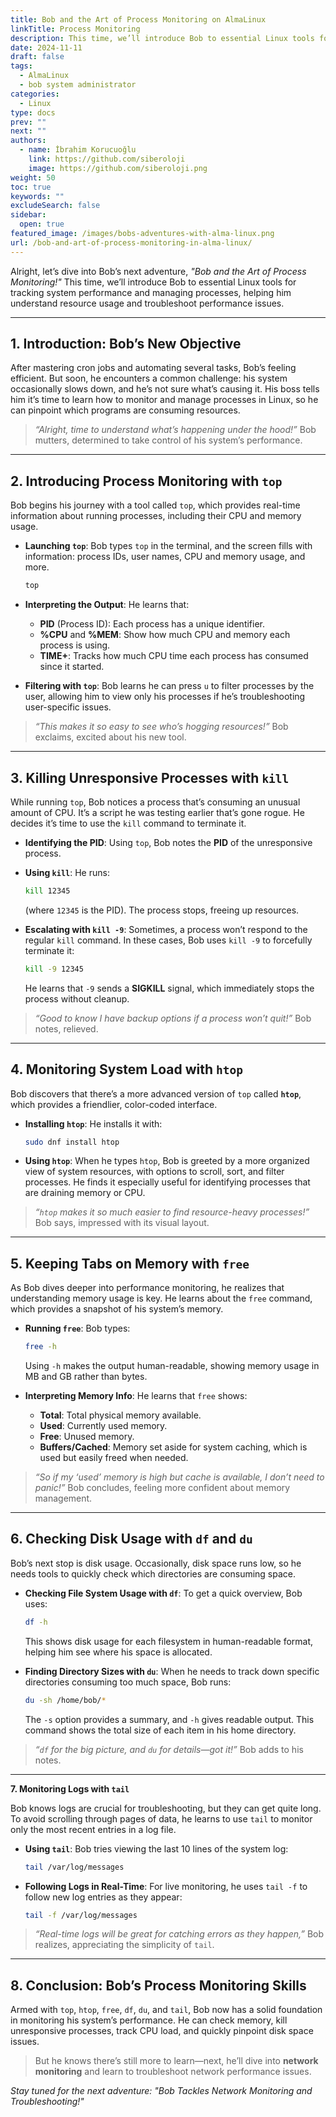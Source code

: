 ```yaml
---
title: Bob and the Art of Process Monitoring on AlmaLinux
linkTitle: Process Monitoring
description: This time, we’ll introduce Bob to essential Linux tools for tracking system performance and managing processes, helping him understand resource usage and troubleshoot performance issues.
date: 2024-11-11
draft: false
tags:
  - AlmaLinux
  - bob system administrator
categories:
  - Linux
type: docs
prev: ""
next: ""
authors:
  - name: İbrahim Korucuoğlu
    link: https://github.com/siberoloji
    image: https://github.com/siberoloji.png
weight: 50
toc: true
keywords: ""
excludeSearch: false
sidebar:
  open: true
featured_image: /images/bobs-adventures-with-alma-linux.png
url: /bob-and-art-of-process-monitoring-in-alma-linux/
---
```


Alright, let’s dive into Bob’s next adventure, *"Bob and the Art of Process Monitoring!"* This time, we’ll introduce Bob to essential Linux tools for tracking system performance and managing processes, helping him understand resource usage and troubleshoot performance issues.

---

## 1. Introduction: Bob’s New Objective

After mastering cron jobs and automating several tasks, Bob’s feeling efficient. But soon, he encounters a common challenge: his system occasionally slows down, and he’s not sure what’s causing it. His boss tells him it’s time to learn how to monitor and manage processes in Linux, so he can pinpoint which programs are consuming resources.

> *“Alright, time to understand what’s happening under the hood!”* Bob mutters, determined to take control of his system’s performance.

---

## 2. Introducing Process Monitoring with `top`

Bob begins his journey with a tool called `top`, which provides real-time information about running processes, including their CPU and memory usage.

- **Launching `top`**: Bob types `top` in the terminal, and the screen fills with information: process IDs, user names, CPU and memory usage, and more.

  ```bash
  top
  ```

- **Interpreting the Output**: He learns that:
  - **PID** (Process ID): Each process has a unique identifier.
  - **%CPU** and **%MEM**: Show how much CPU and memory each process is using.
  - **TIME+**: Tracks how much CPU time each process has consumed since it started.

- **Filtering with `top`**: Bob learns he can press `u` to filter processes by the user, allowing him to view only his processes if he’s troubleshooting user-specific issues.

> *“This makes it so easy to see who’s hogging resources!”* Bob exclaims, excited about his new tool.

---

## 3. Killing Unresponsive Processes with `kill`

While running `top`, Bob notices a process that’s consuming an unusual amount of CPU. It’s a script he was testing earlier that’s gone rogue. He decides it’s time to use the `kill` command to terminate it.

- **Identifying the PID**: Using `top`, Bob notes the **PID** of the unresponsive process.
- **Using `kill`**: He runs:

  ```bash
  kill 12345
  ```

  (where `12345` is the PID). The process stops, freeing up resources.

- **Escalating with `kill -9`**: Sometimes, a process won’t respond to the regular `kill` command. In these cases, Bob uses `kill -9` to forcefully terminate it:

  ```bash
  kill -9 12345
  ```

  He learns that `-9` sends a **SIGKILL** signal, which immediately stops the process without cleanup.

> *“Good to know I have backup options if a process won’t quit!”* Bob notes, relieved.

---

## 4. Monitoring System Load with `htop`

Bob discovers that there’s a more advanced version of `top` called **`htop`**, which provides a friendlier, color-coded interface.

- **Installing `htop`**: He installs it with:

  ```bash
  sudo dnf install htop
  ```

- **Using `htop`**: When he types `htop`, Bob is greeted by a more organized view of system resources, with options to scroll, sort, and filter processes. He finds it especially useful for identifying processes that are draining memory or CPU.

> *“`htop` makes it so much easier to find resource-heavy processes!”* Bob says, impressed with its visual layout.

---

## 5. Keeping Tabs on Memory with `free`

As Bob dives deeper into performance monitoring, he realizes that understanding memory usage is key. He learns about the `free` command, which provides a snapshot of his system’s memory.

- **Running `free`**: Bob types:

  ```bash
  free -h
  ```

  Using `-h` makes the output human-readable, showing memory usage in MB and GB rather than bytes.

- **Interpreting Memory Info**: He learns that `free` shows:
  - **Total**: Total physical memory available.
  - **Used**: Currently used memory.
  - **Free**: Unused memory.
  - **Buffers/Cached**: Memory set aside for system caching, which is used but easily freed when needed.

> *“So if my ‘used’ memory is high but cache is available, I don’t need to panic!”* Bob concludes, feeling more confident about memory management.

---

## 6. Checking Disk Usage with `df` and `du`

Bob’s next stop is disk usage. Occasionally, disk space runs low, so he needs tools to quickly check which directories are consuming space.

- **Checking File System Usage with `df`**: To get a quick overview, Bob uses:

  ```bash
  df -h
  ```

  This shows disk usage for each filesystem in human-readable format, helping him see where his space is allocated.

- **Finding Directory Sizes with `du`**: When he needs to track down specific directories consuming too much space, Bob runs:

  ```bash
  du -sh /home/bob/*
  ```

  The `-s` option provides a summary, and `-h` gives readable output. This command shows the total size of each item in his home directory.

> *“`df` for the big picture, and `du` for details—got it!”* Bob adds to his notes.

---

**7. Monitoring Logs with `tail`**

Bob knows logs are crucial for troubleshooting, but they can get quite long. To avoid scrolling through pages of data, he learns to use `tail` to monitor only the most recent entries in a log file.

- **Using `tail`**: Bob tries viewing the last 10 lines of the system log:

  ```bash
  tail /var/log/messages
  ```

- **Following Logs in Real-Time**: For live monitoring, he uses `tail -f` to follow new log entries as they appear:

  ```bash
  tail -f /var/log/messages
  ```

> *“Real-time logs will be great for catching errors as they happen,”* Bob realizes, appreciating the simplicity of `tail`.

---

## 8. Conclusion: Bob’s Process Monitoring Skills

Armed with `top`, `htop`, `free`, `df`, `du`, and `tail`, Bob now has a solid foundation in monitoring his system’s performance. He can check memory, kill unresponsive processes, track CPU load, and quickly pinpoint disk space issues.

> But he knows there’s still more to learn—next, he’ll dive into **network monitoring** and learn to troubleshoot network performance issues.

*Stay tuned for the next adventure: "Bob Tackles Network Monitoring and Troubleshooting!"*
